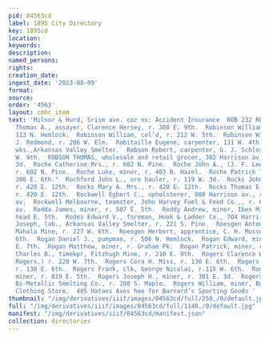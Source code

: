 ```yaml
---
pid: 04563cd
label: 1895 City Directory
key: 1895cd
location: 
keywords: 
description: 
named_persons: 
rights: 
creation_date: 
ingest_date: '2023-08-09'
format: 
source: 
order: '4563'
layout: cmhc_item
text: 'Milnor & Hurd, Srism ave. coz ns: Accident Insurance  ROB 232 ROG  Robinson
  Thomas A., assayer, Clarence Hersey, r. 308 E. 9th.  Robinson William, miner, r.
  113 N. Hemlock.  Robinson William, col’d, r. 212 W. 5th.  Robinson William H., teamster,
  J. Redmond, r. 206 W. Elm.  Robitaille Eugene, carpenter, 131 W. 4th.  Robitz John,
  wks.,Arkansas Valley Smelter.  Robson Robert, carpenter, G. J. Schlosser, r. 118
  W. 9th.  ROBSON THOMAS, wholesale and retail grocer, 302 Harrison av, r. 320 W.
  3d.  Roche Catherine Mrs., r. 602 N. Pine.  Roche John A., (J. F. Lewis & Co.,)
  r. 602 N. Pine.  Roche Luke, miner, r. 403 N. Hazel.  Roche Patrick T., grocer,
  306 E. 6th."  Rochford John L., ore hauler, r. 119 W. 3d.  Rocks John, teamster,
  r. 420 E. 12th.  Rocks Mary A. Mrs., r. 420 E. 12th.  Rocks Thomas E., teamster,
  r. 420 E. 12th.  Rockwell Egbert C., upholsterer, 800 Harrison av., r. 802 Harrison
  av.  Rockwell Melbourne, teamster, John Harvey Fuel & Feed Co.,, r. 601 Harrison
  av.  Rodda James, miner, r. 507 E. 5th.  Roddy Andrew, miner, Ibex Mining Co., r.
  head E. 5th.  Rodes Edward V., foreman, Hook & Ladder Co., 704 Harri- son av.  Rodovic
  Joseph, lab., Arkansas Valley Smelter, r. 221 S. Pine.  Roesgen Anton, blksmith,
  Mahala Mine, r. 227 W. 6th.  Roesgen Herbert, apprentice, C. H. Musser, r. 227 W.
  6th.  Rogan Daniel J., pumpman, r. 506 N. Hemlock.  Rogan Edward, miner, r. 731
  E. 7th.  Rogan Matthew, miner, r. Graham Pk.  Rogan Patrick, miner, r. 731 E. 7th.  Roger
  Charles B., timekpr, Fitzhugh Mine, r. 210 E. 9th.  Rogers Clarence W., (Dunn &
  Rogers,) r. 220 W. 7th.  Rogers Cora H. Miss, r. 130 E. 6th.  Rogers Emma J. Mrs.,
  r. 130 E. 6th.  Rogers Frank, clk, George Nicolai, r.115 W. 6th.  Rogers James,
  miner, r. 819 E. 5th.  Rogers Joseph H., miner, r. 301 E. 3d.  Rogers Robert, lak.,
  Bi-Metallic Smelting Co., r. 208 S. Maple.  Rogers William, miner, Bon Air Shaft.     Hayden’s
  Clothing Store,  405 Hatans Aves hee for Barnard’s Sporting Goods '
thumbnail: "/img/derivatives/iiif/images/04563cd/full/250,/0/default.jpg"
full: "/img/derivatives/iiif/images/04563cd/full/1140,/0/default.jpg"
manifest: "/img/derivatives/iiif/04563cd/manifest.json"
collection: directories
---
```

